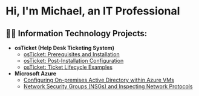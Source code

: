 <h1>Hi, I'm Michael, an IT Professional

<h2>👨‍💻 Information Technology Projects:</h2>

- <b>osTicket (Help Desk Ticketing System)</b>
  - [osTicket: Prerequisites and Installation](https://github.com/Bigmike118/ostickets-prereqs)
  - [osTicket: Post-Installation Configuration](https://github.com/Bigmike118/ostickets---Post-Install-Configuration)
  - [osTicket: Ticket Lifecycle Examples](https://github.com/Bigmike118/ticket-lifecycle)
- <b>Microsoft Azure</b>
  - [Configuring On-premises Active Directory within Azure VMs](https://github.com/Bigmike118/configure-ad)
  - [Network Security Groups (NSGs) and Inspecting Network Protocols](https://github.com/Bigmike118/azure-network-protocols)
